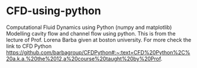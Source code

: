# CFD-using-python
Computational Fluid Dynamics using Python (numpy and matplotlib) 
Modelling cavity flow and channel flow using python.
This is from the lecture of Prof. Lorena Barba given at boston university.
For more check the link to CFD Python
https://github.com/barbagroup/CFDPython#:~:text=CFD%20Python%2C%20a.k.a.%20the%2012,a%20course%20taught%20by%20Prof.
